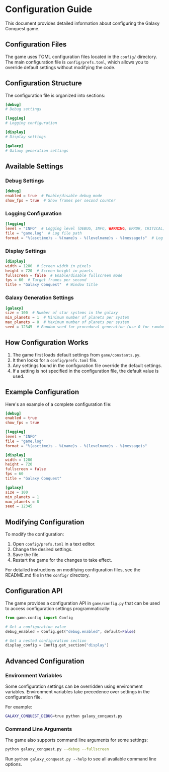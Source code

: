 # Configuration Guide

This document provides detailed information about configuring the Galaxy Conquest game.

## Configuration Files

The game uses TOML configuration files located in the `config/` directory. The main configuration file is `config/prefs.toml`, which allows you to override default settings without modifying the code.

## Configuration Structure

The configuration file is organized into sections:

```toml
[debug]
# Debug settings

[logging]
# Logging configuration

[display]
# Display settings

[galaxy]
# Galaxy generation settings
```

## Available Settings

### Debug Settings

```toml
[debug]
enabled = true  # Enable/disable debug mode
show_fps = true  # Show frames per second counter
```

### Logging Configuration

```toml
[logging]
level = "INFO"  # Logging level (DEBUG, INFO, WARNING, ERROR, CRITICAL)
file = "game.log"  # Log file path
format = "%(asctime)s - %(name)s - %(levelname)s - %(message)s"  # Log format
```

### Display Settings

```toml
[display]
width = 1280  # Screen width in pixels
height = 720  # Screen height in pixels
fullscreen = false  # Enable/disable fullscreen mode
fps = 60  # Target frames per second
title = "Galaxy Conquest"  # Window title
```

### Galaxy Generation Settings

```toml
[galaxy]
size = 100  # Number of star systems in the galaxy
min_planets = 1  # Minimum number of planets per system
max_planets = 8  # Maximum number of planets per system
seed = 12345  # Random seed for procedural generation (use 0 for random seed)
```

## How Configuration Works

1. The game first loads default settings from `game/constants.py`.
2. It then looks for a `config/prefs.toml` file.
3. Any settings found in the configuration file override the default settings.
4. If a setting is not specified in the configuration file, the default value is used.

## Example Configuration

Here's an example of a complete configuration file:

```toml
[debug]
enabled = true
show_fps = true

[logging]
level = "INFO"
file = "game.log"
format = "%(asctime)s - %(name)s - %(levelname)s - %(message)s"

[display]
width = 1280
height = 720
fullscreen = false
fps = 60
title = "Galaxy Conquest"

[galaxy]
size = 100
min_planets = 1
max_planets = 8
seed = 12345
```

## Modifying Configuration

To modify the configuration:

1. Open `config/prefs.toml` in a text editor.
2. Change the desired settings.
3. Save the file.
4. Restart the game for the changes to take effect.

For detailed instructions on modifying configuration files, see the README.md file in the `config/` directory.

## Configuration API

The game provides a configuration API in `game/config.py` that can be used to access configuration settings programmatically:

```python
from game.config import Config

# Get a configuration value
debug_enabled = Config.get("debug.enabled", default=False)

# Get a nested configuration section
display_config = Config.get_section("display")
```

## Advanced Configuration

### Environment Variables

Some configuration settings can be overridden using environment variables. Environment variables take precedence over settings in the configuration file.

For example:
```bash
GALAXY_CONQUEST_DEBUG=true python galaxy_conquest.py
```

### Command Line Arguments

The game also supports command line arguments for some settings:

```bash
python galaxy_conquest.py --debug --fullscreen
```

Run `python galaxy_conquest.py --help` to see all available command line options.
